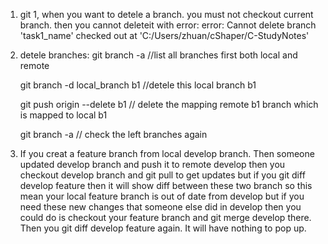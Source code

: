 1. git 
1, when you want to detele  a branch. you must not checkout current branch. then you cannot deleteit with error: error: Cannot delete branch 'task1_name' checked out at 'C:/Users/zhuan/cShaper/C-StudyNotes'

2. detele branches:
	git branch -a  //list all branches first both local and remote 

	git branch -d local_branch b1 //detele  this local branch b1

	git push origin --delete b1 // delete the mapping remote b1 branch which is mapped to local b1

	git branch -a // check the left branches again 

3. If you creat a feature branch from local develop branch. Then someone updated develop branch and push it to remote develop
then you checkout develop branch and git pull to get updates but if you git diff develop feature then it will show diff between these two branch 
so this mean your local feature branch is out of date from develop but if you need these new changes that someone else did in develop
then you could do is checkout your feature branch and git merge develop there. Then you git diff develop feature again. It will have nothing to pop up. 